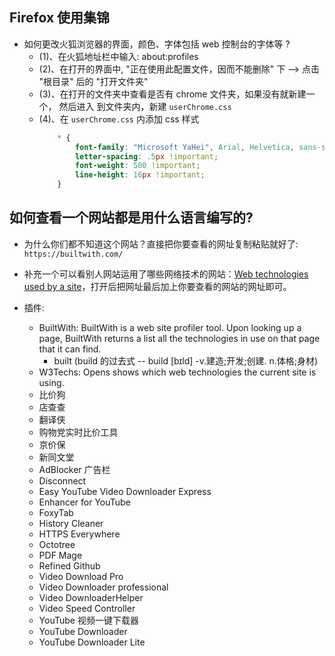 ## Firefox 使用集锦
- 如何更改火狐浏览器的界面，颜色、字体包括 web 控制台的字体等 ?
    + (1)、在火狐地址栏中输入: about:profiles
    + (2)、在打开的界面中, "正在使用此配置文件，因而不能删除" 下 --> 点击
        "根目录" 后的 "打开文件夹"
    + (3)、在打开的文件夹中查看是否有 chrome 文件夹，如果没有就新建一个， 然后进入
        到文件夹内，新建 `userChrome.css`
    + (4)、在 `userChrome.css` 内添加 css 样式
        ```css
            * {
                font-family: "Microsoft YaHei", Arial, Helvetica, sans-serif !important;
                letter-spacing: .5px !important;
                font-weight: 500 !important;
                line-height: 16px !important;
            }
        ```

## 如何查看一个网站都是用什么语言编写的?
- 为什么你们都不知道这个网站？直接把你要查看的网址复制粘贴就好了: `https://builtwith.com/`
- 补充一个可以看别人网站运用了哪些网络技术的网站：<a href="https://link.zhihu.com/?target=https%3A//w3techs.com/sites" class=" wrap external" target="_blank" rel="nofollow noreferrer" data-za-detail-view-id="1043">Web technologies used by a site</a>，打开后把网址最后加上你要查看的网站的网址即可。</p></span>


- 插件:
    + BuiltWith: BuiltWith is a web site profiler tool. Upon looking up a page,
      BuiltWith returns a list all the technologies in use on that page that 
      it can find.
        - built (build 的过去式 -- build [bɪld] -v.建造;开发;创建. n.体格;身材)
    + W3Techs: Opens shows which web technologies the current site is using.
    + 比价狗
    + 店查查
    + 翻译侠
    + 购物党实时比价工具
    + 京价保
    + 新同文堂
    + AdBlocker 广告栏
    + Disconnect
    + Easy YouTube Video Downloader Express
    + Enhancer for YouTube
    + FoxyTab
    + History Cleaner
    + HTTPS Everywhere
    + Octotree
    + PDF Mage
    + Refined Github
    + Video Download Pro
    + Video Downloader professional
    + Video DownloaderHelper
    + Video Speed Controller
    + YouTube 视频一键下载器 
    + YouTube Downloader 
    + YouTube Downloader Lite